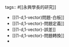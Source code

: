 tags:: #[[永興學長的研究]]

- [[(1-d,1-vector)問題-白板]]
- [[(1-d,1-vector)-問題定義]]
- [[(1-d,1-vector)-誤差]]
- [[(1-d,1-vector)-問題轉換]]
-
